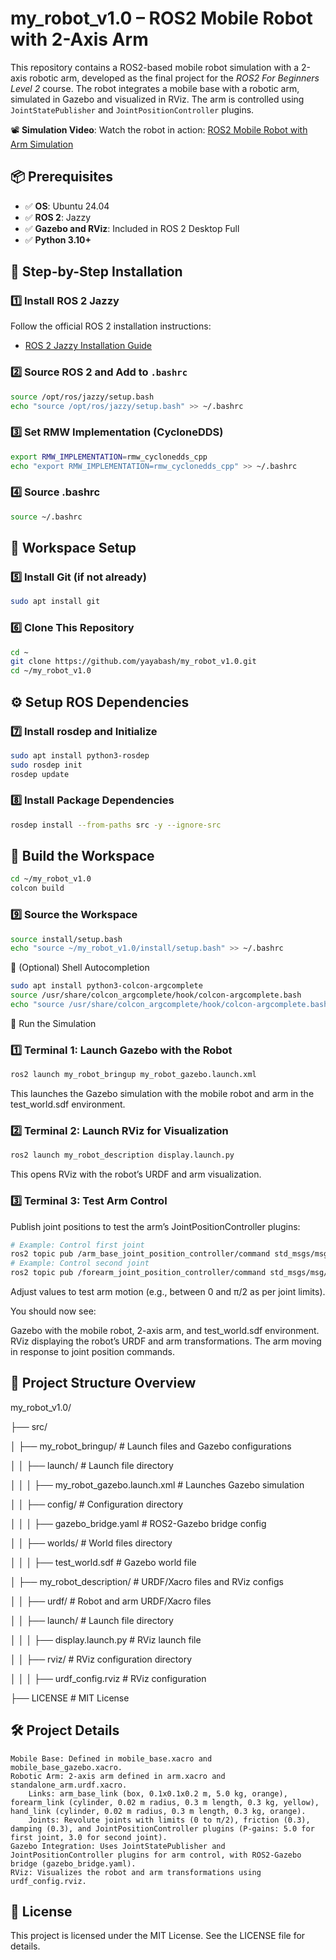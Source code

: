 # my_robot_v1.0 – ROS2 Mobile Robot with 2-Axis Arm

This repository contains a ROS2-based mobile robot simulation with a 2-axis robotic arm, developed as the final project for the *ROS2 For Beginners Level 2* course. The robot integrates a mobile base with a robotic arm, simulated in Gazebo and visualized in RViz. The arm is controlled using `JointStatePublisher` and `JointPositionController` plugins.

📽️ **Simulation Video**: Watch the robot in action: [ROS2 Mobile Robot with Arm Simulation](https://drive.google.com/file/d/1nkZ1LZqUfsTICFmxhn91IZOp4ncV8mBN/view?usp=sharing)

## 📦 Prerequisites

- ✅ **OS**: Ubuntu 24.04
- ✅ **ROS 2**: Jazzy
- ✅ **Gazebo and RViz**: Included in ROS 2 Desktop Full
- ✅ **Python 3.10+**

## 🚀 Step-by-Step Installation

### 1️⃣ Install ROS 2 Jazzy
Follow the official ROS 2 installation instructions:
- [ROS 2 Jazzy Installation Guide](https://docs.ros.org/en/jazzy/Installation.html)

### 2️⃣ Source ROS 2 and Add to `.bashrc`
```bash
source /opt/ros/jazzy/setup.bash
echo "source /opt/ros/jazzy/setup.bash" >> ~/.bashrc
```
### 3️⃣ Set RMW Implementation (CycloneDDS)
```bash
export RMW_IMPLEMENTATION=rmw_cyclonedds_cpp
echo "export RMW_IMPLEMENTATION=rmw_cyclonedds_cpp" >> ~/.bashrc
```
### 4️⃣ Source .bashrc
```bash
source ~/.bashrc
```
## 🧠 Workspace Setup
### 5️⃣ Install Git (if not already)
```bash
sudo apt install git
```
### 6️⃣ Clone This Repository
```bash
cd ~
git clone https://github.com/yayabash/my_robot_v1.0.git
cd ~/my_robot_v1.0
```
## ⚙️ Setup ROS Dependencies
### 7️⃣ Install rosdep and Initialize
```bash
sudo apt install python3-rosdep
sudo rosdep init
rosdep update
```
### 8️⃣ Install Package Dependencies
```bash
rosdep install --from-paths src -y --ignore-src
```
## 🧱 Build the Workspace
```bash
cd ~/my_robot_v1.0
colcon build
```
### 9️⃣ Source the Workspace
```bash
source install/setup.bash
echo "source ~/my_robot_v1.0/install/setup.bash" >> ~/.bashrc
```
🧩 (Optional) Shell Autocompletion
```bash
sudo apt install python3-colcon-argcomplete
source /usr/share/colcon_argcomplete/hook/colcon-argcomplete.bash
echo "source /usr/share/colcon_argcomplete/hook/colcon-argcomplete.bash" >> ~/.bashrc
```
🚀 Run the Simulation
### 1️⃣ Terminal 1: Launch Gazebo with the Robot
```bash
ros2 launch my_robot_bringup my_robot_gazebo.launch.xml
```
This launches the Gazebo simulation with the mobile robot and arm in the test_world.sdf environment.

### 2️⃣ Terminal 2: Launch RViz for Visualization
```bash
ros2 launch my_robot_description display.launch.py
```
This opens RViz with the robot’s URDF and arm visualization.

### 3️⃣ Terminal 3: Test Arm Control

Publish joint positions to test the arm’s JointPositionController plugins:
```bash
# Example: Control first joint
ros2 topic pub /arm_base_joint_position_controller/command std_msgs/msg/Float64 "{data: 1.57}"
# Example: Control second joint
ros2 topic pub /forearm_joint_position_controller/command std_msgs/msg/Float64 "{data: 0.785}"
```
Adjust values to test arm motion (e.g., between 0 and π/2 as per joint limits).

You should now see:

Gazebo with the mobile robot, 2-axis arm, and test_world.sdf environment.
RViz displaying the robot’s URDF and arm transformations.
The arm moving in response to joint position commands.

## 📁 Project Structure Overview

my_robot_v1.0/

├── src/

│   ├── my_robot_bringup/          # Launch files and Gazebo configurations

│   │   ├── launch/                # Launch file directory

│   │   │   ├── my_robot_gazebo.launch.xml  # Launches Gazebo simulation

│   │   ├── config/                # Configuration directory

│   │   │   ├── gazebo_bridge.yaml # ROS2-Gazebo bridge config

│   │   ├── worlds/                # World files directory

│   │   │   ├── test_world.sdf     # Gazebo world file

│   ├── my_robot_description/      # URDF/Xacro files and RViz configs

│   │   ├── urdf/                  # Robot and arm URDF/Xacro files

│   │   ├── launch/                # Launch file directory

│   │   │   ├── display.launch.py  # RViz launch file

│   │   ├── rviz/                  # RViz configuration directory

│   │   │   ├── urdf_config.rviz   # RViz configuration

├── LICENSE                        # MIT License


## 🛠️ Project Details

    Mobile Base: Defined in mobile_base.xacro and mobile_base_gazebo.xacro.
    Robotic Arm: 2-axis arm defined in arm.xacro and standalone_arm.urdf.xacro.
        Links: arm_base_link (box, 0.1x0.1x0.2 m, 5.0 kg, orange), forearm_link (cylinder, 0.02 m radius, 0.3 m length, 0.3 kg, yellow), hand_link (cylinder, 0.02 m radius, 0.3 m length, 0.3 kg, orange).
        Joints: Revolute joints with limits (0 to π/2), friction (0.3), damping (0.3), and JointPositionController plugins (P-gains: 5.0 for first joint, 3.0 for second joint).
    Gazebo Integration: Uses JointStatePublisher and JointPositionController plugins for arm control, with ROS2-Gazebo bridge (gazebo_bridge.yaml).
    RViz: Visualizes the robot and arm transformations using urdf_config.rviz.

## 📜 License

This project is licensed under the MIT License. See the LICENSE file for details.

